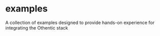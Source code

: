 # examples
A collection of examples designed to provide hands-on experience for integrating the Othentic stack
